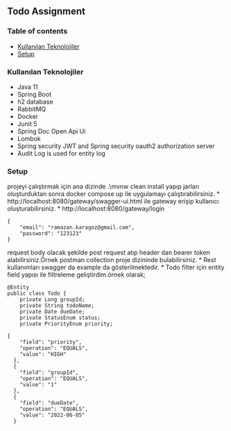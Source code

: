 ## Todo Assignment

### Table of contents
* [Kullanılan Teknolojiler](#kullanlan-teknolojiler)
* [Setup](#setup)

### Kullanılan Teknolojiler
* Java 11
* Spring Boot
* h2 database
* RabbitMQ
* Docker
* Junit 5
* Spring Doc Open Api Ui
* Lombok
* Spring security JWT and Spring security oauth2 authorization server
* Audit Log is used for entity log

### Setup

 projeyi çalıştırmak için ana dizinde .\mvnw clean install yapıp jarları oluşturduktan sonra docker compose up ile uygulamayı çalıştırabilirsiniz.
*
 http://localhost:8080/gateway/swagger-ui.html ile gateway erişip kullanıcı oluşturabilirsiniz.
*
 http://localhost:8080/gateway/login
```
{
    "email": "ramazan.karagoz@gmail.com",
    "password": "123123"
}
```
request body olacak şekilde post request atıp header dan bearer token alabilirsiniz.Örnek postman collection proje dizininde bulabilirsiniz.
*
 Rest kullanımları swagger da example da gösterilmektedir.
*
Todo filter için entity field yapısı ile filtreleme geliştirdim.örnek olarak;
```
@Entity
public class Todo {
    private Long groupId;
    private String todoName;
    private Date dueDate;
    private StatusEnum status;
    private PriorityEnum priority;
```
```
{
    "field": "priority",
    "operation": "EQUALS",
    "value": "HIGH"
  },
  {
    "field": "groupId",
    "operation": "EQUALS",
    "value": "1"
  },
  {
    "field": "dueDate",
    "operation": "EQUALS",
    "value": "2022-06-05"
  } 
```